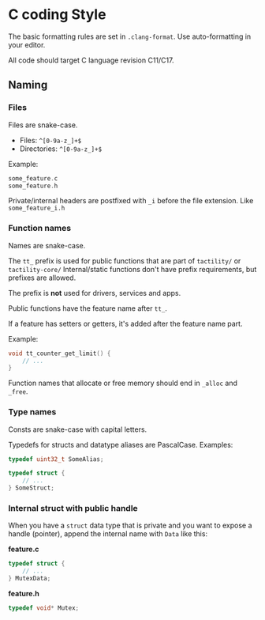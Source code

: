 # C coding Style

The basic formatting rules are set in `.clang-format`. Use auto-formatting in your editor.

All code should target C language revision C11/C17.

## Naming

### Files

Files are snake-case.

- Files: `^[0-9a-z_]+$`
- Directories: `^[0-9a-z_]+$`
 
Example:
```c
some_feature.c
some_feature.h
```

Private/internal headers are postfixed with `_i` before the file extension.
Like `some_feature_i.h`

### Function names

Names are snake-case.

The `tt_` prefix is used for public functions that are part of `tactility/` or `tactility-core/`
Internal/static functions don't have prefix requirements, but prefixes are allowed.

The prefix is **not** used for drivers, services and apps.

Public functions have the feature name after `tt_`.

If a feature has setters or getters, it's added after the feature name part.

Example:

```c
void tt_counter_get_limit() {
    // ...
}
```

Function names that allocate or free memory should end in `_alloc` and `_free`.

### Type names

Consts are snake-case with capital letters.

Typedefs for structs and datatype aliases are PascalCase.
Examples:

```c
typedef uint32_t SomeAlias;

typedef struct {
    // ...
} SomeStruct;
```

### Internal struct with public handle

When you have a `struct` data type that is private and you want to expose a handle (pointer),
append the internal name with `Data` like this:

**feature.c**
```c
typedef struct {
    // ...
} MutexData;
```

**feature.h**
```c
typedef void* Mutex;
```

